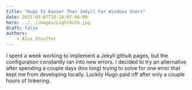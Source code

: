 ```yaml
---
title: "Hugo Is Easier Than Jekyll For Windows Users"
date: 2021-03-07T19:14:07-08:00
hero: ../../images/Lightbulb.jpg
draft: false
authors:
    - Alex Stouffer
---
```


I spent a week working to implement a Jekyll github pages, but the configuration constantly ran into new errors. I decided to try an alternative after spending a couple days (too long) trying to solve for one error that kept me from developing locally. Luckily Hugo paid off after only a couple hours of tinkering.


